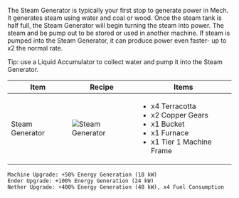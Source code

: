 The Steam Generator is typically your first stop to generate power in Mech. It generates steam using water and coal or wood. Once the steam tank is half full, the Steam Generator will begin turning the steam into power. The steam and be pump out to be stored or used in another machine. If steam is pumped into the Steam Generator, it can produce power even faster- up to x2 the normal rate.

Tip: use a Liquid Accumulator to collect water and pump it into the Steam Generator.

| Item | Recipe | Items |
|------|--------|-------|
| Steam Generator | ![Steam Generator](https://cdn.discordapp.com/attachments/739536694398812230/879387111772553267/steam_generator.png) | <ul><li>x4 Terracotta</li><li>x2 Copper Gears</li><li>x1 Bucket</li><li>x1 Furnace</li><li>x1 Tier 1 Machine Frame</li></ul> |

```
Machine Upgrade: +50% Energy Generation (18 kW)
Ender Upgrade: +100% Energy Generation (24 kW)
Nether Upgrade: +400% Energy Generation (48 kW), x4 Fuel Consumption
```